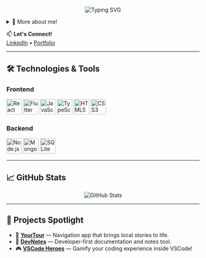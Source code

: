 # 
<p align="center">
  <img src="https://readme-typing-svg.herokuapp.com?font=Fira+Code&size=28&pause=1000&center=true&vCenter=true&width=600&lines=Hi+there!+I'm+Garrett+Hayes;Developer+%7C+Builder+%7C+Creator" alt="Typing SVG" />
</p>

<details>
  <summary>🧠 More about me!</summary>

  - 🎓 Computer Science Major
  - 👨‍💻 DevOps Engineer
  - ⭐ Founder of YourTour

</details>

📫 **Let's Connect!**  
[LinkedIn](https://www.linkedin.com/in/garrett-bridges-hayes/) • [Portfolio](https://bridgeshayes.github.io)

---

## 🛠️ Technologies & Tools

### Frontend
<p align="left">
  <img src="https://cdn.jsdelivr.net/gh/devicons/devicon/icons/react/react-original.svg" alt="React" width="40" height="40"/>
  <img src="https://cdn.jsdelivr.net/gh/devicons/devicon/icons/flutter/flutter-original.svg" alt="Flutter" width="40" height="40"/>
  <img src="https://cdn.jsdelivr.net/gh/devicons/devicon/icons/javascript/javascript-original.svg" alt="JavaScript" width="40" height="40"/>
  <img src="https://cdn.jsdelivr.net/gh/devicons/devicon/icons/typescript/typescript-original.svg" alt="TypeScript" width="40" height="40"/>
  <img src="https://cdn.jsdelivr.net/gh/devicons/devicon/icons/html5/html5-original.svg" alt="HTML5" width="40" height="40"/>
  <img src="https://cdn.jsdelivr.net/gh/devicons/devicon/icons/css3/css3-original.svg" alt="CSS3" width="40" height="40"/>
</p>

### Backend
<p align="left">
  <img src="https://cdn.jsdelivr.net/gh/devicons/devicon/icons/nodejs/nodejs-original.svg" alt="Node.js" width="40" height="40"/>
  <img src="https://cdn.jsdelivr.net/gh/devicons/devicon/icons/mongodb/mongodb-original.svg" alt="MongoDB" width="40" height="40"/>
  <img src="https://cdn.jsdelivr.net/gh/devicons/devicon/icons/sqlite/sqlite-original.svg" alt="SQLite" width="40" height="40"/>
</p>


---

## 📈 GitHub Stats

<p align="center">
  <img src="https://github-readme-stats.vercel.app/api?username=bridgeshayes&show_icons=true&theme=radical" alt="GitHub Stats" />
</p>

---

## 🌟 Projects Spotlight

- 🚗 [**YourTour**](https://yourtournavigation.com) — Navigation app that brings local stories to life.
- 📓 [**DevNotes**](https://github.com/bridgeshayes/DevNotes) — Developer-first documentation and notes tool.
- 🎮 [**VSCode Heroes**](https://github.com/bridgeshayes/vscode-battle-arena) — Gamify your coding experience inside VSCode!

